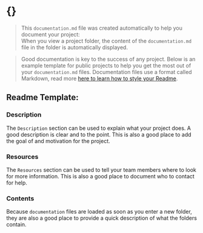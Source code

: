# {}

> This `documentation.md` file was created automatically to help you document your project:  
 When you view a project folder, the content of the `documentation.md` file in the folder is automatically displayed.  

> Good documentation is key to the success of any project.
Below is an example template for public projects to help you get the most out of your `documentation.md` files.
Documentation files use a format called Markdown, read more [here to learn how to style your Readme](https://blog.ghost.org/markdown/).

## Readme Template:

### Description

The `Description` section can be used to explain what your project does.
A good description is clear and to the point. This is also a good place to add
the goal of and motivation for the project.

### Resources

The `Resources` section can be used to tell your team members where to look for
more information.
This is also a good place to document who to contact for help.

### Contents

Because `documentation` files are loaded as soon as you enter a new folder, they
are also a good place to provide a quick description of what the folders contain.
